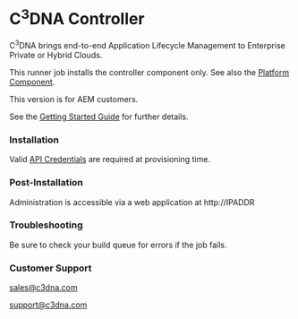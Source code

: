 # C<sup>3</sup>DNA Controller

C<sup>3</sup>DNA brings end-to-end Application Lifecycle Management to
Enterprise Private or Hybrid Clouds. 

This runner job installs the controller component only. See also the [Platform Component][c3dna-platform].

This version is for AEM customers.

See the [Getting Started Guide][guide] for further details.

### Installation

Valid [API Credentials][API] are required at provisioning time.

### Post-Installation

Administration is accessible via a web application at http://IPADDR

### Troubleshooting

Be sure to check your build queue for errors if the job fails.

### Customer Support

sales@c3dna.com

support@c3dna.com

[guide]: https://www.ctl.io/knowledge-base/ecosystem-partners/marketplace-guides/getting-started-with-c3dna-appliance/
[c3dna-platform]: https://runner.ctl.io/product/bd967fd2-1fb5-4d8c-8dca-43a753624bcd-c3dna-platform
[API]: https://control.ctl.io/Organization/api/users "API Users"
